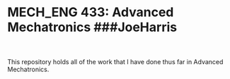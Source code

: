 # MECH_ENG 433: Advanced Mechatronics <span>###JoeHarris</span>
</br></br>
This repository holds all of the work that I have done thus far in Advanced Mechatronics.
